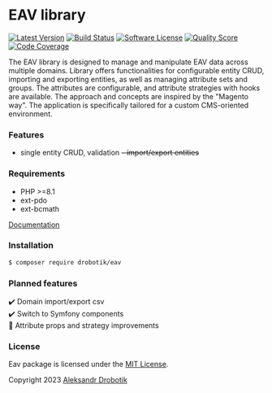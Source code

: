 # EAV library

[![Latest Version](https://img.shields.io/github/release/drobotik/eav.svg?style=flat-square)](https://github.com/drobotik/eav/releases)
[![Build Status](https://github.com/drobotik/eav/workflows/tests/badge.svg)](https://github.com/drobotik/eav/actions)
[![Software License](https://img.shields.io/badge/license-MIT-brightgreen.svg?style=flat-square)](https://opensource.org/license/mit)
[![Quality Score](https://img.shields.io/scrutinizer/g/drobotik/eav.svg?style=flat-square)](https://scrutinizer-ci.com/g/drobotik/eav)
[![Code Coverage](https://scrutinizer-ci.com/g/drobotik/eav/badges/coverage.png?b=master)](https://scrutinizer-ci.com/g/drobotik/eav/?branch=master)

The EAV library is designed to manage and manipulate EAV data across multiple domains. Library offers functionalities for configurable entity CRUD, importing and exporting entities, as well as managing attribute sets and groups. The attributes are configurable, and attribute strategies with hooks are available. The approach and concepts are inspired by the "Magento way". The application is specifically tailored for a custom CMS-oriented environment.

### Features
- single entity CRUD, validation
~~- import/export entities~~

### Requirements
- PHP >=8.1
- ext-pdo
- ext-bcmath

[Documentation](./docs/eav.md)

### Installation
```bash
$ composer require drobotik/eav
```

### Planned features 

:heavy_check_mark: Domain import/export csv<br>
:heavy_check_mark: Switch to Symfony components<br>
:pushpin: Attribute props and strategy improvements

### License

Eav package is licensed under the [MIT License](http://opensource.org/licenses/MIT).

Copyright 2023 [Aleksandr Drobotik](https://github.com/drobotik)